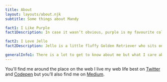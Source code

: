 ```yaml
---
title: About
layout: layouts/about.njk
subtitle: Some things about Mandy

fact1: I Like Purple
fact1Description: In case it wasn’t obvious, purple is my favourite colour.

fact2: I Love Jello
fact2Description: Jello is a little fluffy Golden Retriever who sits on my feet when I work from home.

generalInfo1: There is a lot to get to know about me but what I care about most is helping people be the best person they can be and trying to help them accomplish their goals however I can.
---
```


You'll find me around the place on the web I live my web life best on [Twitter](https://twitter.com/mandy_kerr) and [Codepen](https://codepen.io/mandymichael) but you’ll also find me on [Medium](https://medium.com/mandymichael).